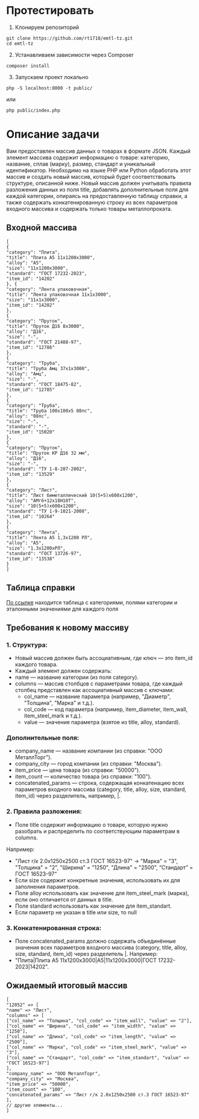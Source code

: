 # Протестировать
1. Клонируем репозиторий
```
git clone https://github.com/rt1718/emtl-tz.git
cd emtl-tz
```
2. Устанавливаем зависимости через Composer
```
composer install
```
3. Запускаем проект локально
```
php -S localhost:8000 -t public/
```
или
```
php public/index.php
```
# Описание задачи
Вам предоставлен массив данных о товарах в формате JSON. Каждый элемент
массива содержит информацию о товаре: категорию, название, сплав (марку), размер,
стандарт и уникальный идентификатор. Необходимо на языке PHP или Python
обработать этот массив и создать новый массив, который будет соответствовать
структуре, описанной ниже. Новый массив должен учитывать правила разложения
данных из поля title, добавлять дополнительные поля для каждой категории,
опираясь на предоставленную таблицу справки, а также содержать
конкатенированную строку из всех параметров входного массива и содержать только
товары металлопроката.

## Входной массива
```
[
{
"category": "Плита",
"title": "Плита А5 11x1200x3000",
"alloy": "А5",
"size": "11x1200x3000",
"standard": "ГОСТ 17232-2023",
"item_id": "14202"
}, {
"category": "Лента упаковочная",
"title": "Лента упаковочная 11x1x3000",
"size": "11x1x3000",
"item_id": "14202"
},
{
"category": "Пруток",
"title": "Пруток Д16 8x3000",
"alloy": "Д16",
"size": "-",
"standard": "ГОСТ 21488-97",
"item_id": "12786"
},
{
"category": "Труба",
"title": "Труба Амц 37x1x3000",
"alloy": "Амц",
"size": "-",
"standard": "ГОСТ 18475-82",
"item_id": "12785"
},
{
"category": "Труба",
"title": "Труба 100х100х5 08пс",
"alloy": "08пс",
"size": "-",
"standard": "-",
"item_id": "15020"
},
{
"category": "Пруток",
"title": "Пруток КР Д16 32 мм",
"alloy": "Д16",
"size": "-",
"standard": "ТУ 1-8-207-2002",
"item_id": "13529"
},
{
"category": "Лист",
"title": "Лист биметаллический 10(5+5)x600x1200",
"alloy": "АМг6+12х18Н10Т",
"size": "10(5+5)x600x1200",
"standard": "ТУ 1-9-1021-2008",
"item_id": "10264"
},
{
"category": "Лента",
"title": "Лента А5 1,3x1200 РЛ",
"alloy": "А5",
"size": "1.3x1200xРЛ",
"standard": "ГОСТ 13726-97",
"item_id": "13538"
}
]
```
## Таблица справки
[По ссылке](https://e-metall.ru/docs/fields/) находится таблица с категориями, полями
категории и эталонными значениями для каждого поля
## Требования к новому массиву
### 1. Структура:
* Новый массив должен быть ассоциативным, где ключ — это item_id
  каждого товара.
* Каждый элемент должен содержать:
* name — название категории (из поля category).
* columns — массив столбцов с параметрами товара, где каждый
  столбец представлен как ассоциативный массив с ключами:
    * col_name — название параметра (например, "Диаметр",
      "Толщина", "Марка" и т.д.).
    * col_code — код параметра (например, item_diameter,
      item_wall, item_steel_mark и т.д.).
    * value — значение параметра (взятое из title, alloy,
      standard).
### Дополнительные поля:
* company_name — название компании (из справки: "ООО
      МеталлТорг").
* company_city — город компании (из справки: "Москва").
* item_price — цена товара (из справки: "50000").
* item_count — количество товара (из справки: "100").
* concatenated_params — строка, содержащая конкатенацию
  всех параметров входного массива (category, title, alloy, size,
  standard, item_id) через разделитель, например, |.
### 2. Правила разложения:
* Поле title содержит информацию о товаре, которую нужно разобрать и
  распределить по соответствующим параметрам в columns. 

Например:
* "Лист г/к 2.0х1250х2500 ст.3 ГОСТ 16523-97" → "Марка" = "3",
  "Толщина" = "2", "Ширина" = "1250", "Длина" = "2500", “Стандарт” =
  ГОСТ 16523-97“
* Если size содержит конкретные значения, использовать их для
  заполнения параметров.
* Поле alloy использовать как значение для item_steel_mark (марка),
  если оно отличается от данных в title.
* Поле standard использовать как значение для item_standart.
* Если параметр не указан в title или size, то null
### 3. Конкатенированная строка:
* Поле concatenated_params должно содержать объединённые значения
  всех параметров входного массива (category, title, alloy, size,
  standard, item_id) через разделитель |. Например:
* "Плита|Плита А5 11x1200x3000|А5|11x1200x3000|ГОСТ
  17232-2023|14202".
## Ожидаемый итоговый массив
   ```
   [
   "12052" => [
   "name" => "Лист",
   "columns" => [
   ["col_name" => "Толщина", "col_code" => "item_wall", "value" => "2"],
   ["col_name" => "Ширина", "col_code" => "item_width", "value" => "1250"],
   ["col_name" => "Длина", "col_code" => "item_length", "value" => "2500"],
   ["col_name" => "Марка", "col_code" => "item_steel_mark", "value" => "3"],
   ["col_name" => "Стандарт", "col_code" => "item_standart", "value" => "ГОСТ 16523-97"]
   ],
   "company_name" => "ООО МеталлТорг",
   "company_city" => "Москва",
   "item_price" => "50000",
   "item_count" => "100",
   "concatenated_params" => "Лист г/к 2.0х1250х2500 ст.3 ГОСТ 16523-97"
   ],
   // другие элементы...
   ]
   ```
